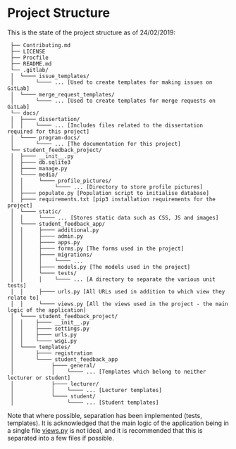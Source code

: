 # Project Structure

This is the state of the project structure as of 24/02/2019:

```
 ├── Contributing.md
 ├── LICENSE
 ├── Procfile
 ├── README.md
 └── .gitlab/
 │  └──── issue_templates/
 │       └──── ... [Used to create templates for making issues on GitLab]
 │  └──── merge_request_templates/
 │       └──── ... [Used to create templates for merge requests on GitLab]
 └── docs/
 │  ├──── dissertation/
 │  │    └──── ... [Includes files related to the dissertation required for this project]
 │  └──── program-docs/
 │       └──── ... [The documentation for this project]
 └── student_feedback_project/
 │  ├──── __init__.py
 │  ├──── db.sqlite3
 │  ├──── manage.py
 │  └──── media/
 │  │     └──── profile_pictures/
 │  │          └──── ... [Directory to store profile pictures]
 │  ├──── populate.py [Population script to initialise database]
 │  ├──── requirements.txt [pip3 installation requirements for the project]
 │  └──── static/
 │  │     └──── ... [Stores static data such as CSS, JS and images]
 │  └──── student_feedback_app/
 │  │     ├──── additional.py
 │  │     ├──── admin.py
 │  │     ├──── apps.py
 │  │     ├──── forms.py [The forms used in the project]
 │  │     ├──── migrations/
 │  │     │    └──── ...
 │  │     ├──── models.py [The models used in the project]
 │  │     └──── tests/
 │  │     │    └──── ... [A directory to separate the various unit tests]
 │  │     ├──── urls.py [All URLs used in addition to which view they relate to]
 │  │     └──── views.py [All the views used in the project - the main logic of the application]
 │  └──── student_feedback_project/
 │  │    ├──── __init__.py
 │  │    ├──── settings.py
 │  │    ├──── urls.py
 │  │    └──── wsgi.py
 │  └──── templates/
 │       ├──── registration
 │       └──── student_feedback_app
 │            ├──── general/
 │            │    └──── ... [Templates which belong to neither lecturer or student]
 │            ├──── lecturer/
 │            │    └──── ... [Lecturer templates]
 │            └──── student/
 │                 └──── ... [Student templates]
```

Note that where possible, separation has been implemented (tests, templates). It is acknowledged that the main logic of the application being in a single file [views.py](http://stgit.dcs.gla.ac.uk/tp3-2018-ese1/dissertation/blob/master/student_feedback_project/student_feedback_app/views.py) is not ideal, and it is recommended that this is separated into a few files if possible.
